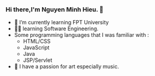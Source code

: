 ### Hi there,I'm Nguyen Minh Hieu. 👋

<!--
**rongtovn1/rongtovn1** is a ✨ _special_ ✨ repository because its `README.md` (this file) appears on your GitHub profile.

Here are some ideas to get you started:


-->
- 📖 I’m currently learning FPT University
- 👨‍💻 learning Software Engineering.
- Some programming languages that I was familiar with :
  + HTML/CSS
  + JavaScript
  + Java
  + JSP/Servlet
- 🎤 I have a passion for art especially music.
